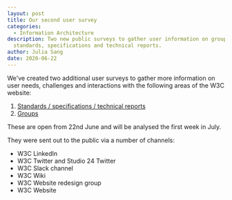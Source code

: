 ```yaml
---
layout: post
title: Our second user survey
categories:
  - Information Architecture
description: Two new public surveys to gather user information on groups,
  standards, specifications and technical reports.
author: Julia Sang
date: 2020-06-22
---
```


We've created two additional user surveys to gather more information on user needs, challenges and interactions with the following areas of the W3C website:

1. [Standards / specifications / technical reports](https://www.surveygizmo.eu/s3/90248823/W3C-re-design-Standards-Specifications-Technical-Reports)
2. [Groups](https://www.surveygizmo.eu/s3/90248825/W3C-re-design-Groups) 

These are open from 22nd June and will be analysed the first week in July.

They were sent out to the public via a number of channels:

* W3C LinkedIn
* W3C Twitter and Studio 24 Twitter
* W3C Slack channel
* W3C Wiki
* W3C Website redesign group
* W3C Website